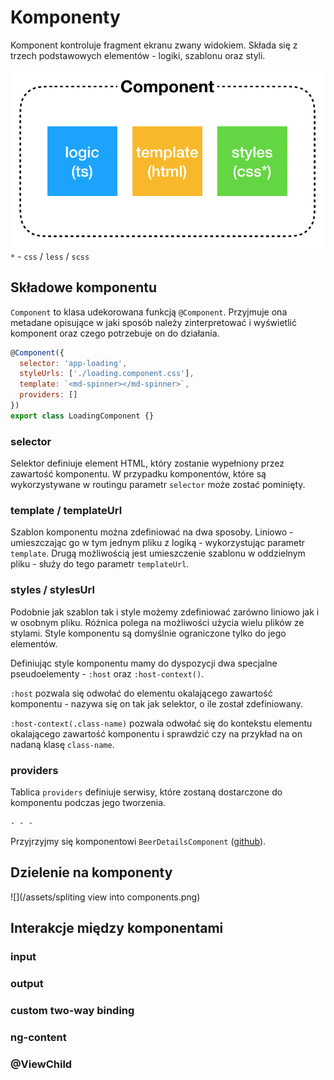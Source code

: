 # Komponenty

Komponent kontroluje fragment ekranu zwany widokiem. Składa się z trzech podstawowych elementów - logiki, szablonu oraz styli.

![](/assets/component.png)  
`*` - `css` / `less` / `scss`

## Składowe komponentu

`Component` to klasa udekorowana funkcją `@Component`. Przyjmuje ona metadane opisujące w jaki sposób należy zinterpretować i wyświetlić komponent oraz czego potrzebuje on do działania.

```js
@Component({
  selector: 'app-loading',
  styleUrls: ['./loading.component.css'],
  template: `<md-spinner></md-spinner>`,
  providers: []
})
export class LoadingComponent {}
```

### selector

Selektor definiuje element HTML, który zostanie wypełniony przez zawartość komponentu. W przypadku komponentów, które są wykorzystywane w routingu parametr `selector` może zostać pominięty.

### template / templateUrl

Szablon komponentu można zdefiniować na dwa sposoby. Liniowo - umieszczając go w tym jednym pliku z logiką - wykorzystując parametr `template`. Drugą możliwością jest umieszczenie szablonu w oddzielnym pliku - służy do tego parametr `templateUrl`.

### styles / stylesUrl

Podobnie jak szablon tak i style możemy zdefiniować zarówno liniowo jak i w osobnym pliku. Różnica polega na możliwości użycia wielu plików ze stylami. Style komponentu są domyślnie ograniczone tylko do jego elementów.

Definiując style komponentu mamy do dyspozycji dwa specjalne pseudoelementy - `:host` oraz `:host-context()`.

`:host` pozwala się odwołać do elementu okalającego zawartość komponentu - nazywa się on tak jak selektor, o ile został zdefiniowany.

`:host-context(.class-name)` pozwala odwołać się do kontekstu elementu okalającego zawartość komponentu i sprawdzić czy na przykład na on nadaną klasę `class-name`.

### providers

Tablica `providers` definiuje serwisy, które zostaną dostarczone do komponentu podczas jego tworzenia.

`- - -`

Przyjrzyjmy się komponentowi `BeerDetailsComponent` \([github](https://github.com/mmotel/ng-beers-app/tree/v4/src/app/core/beer-details)\).

## Dzielenie na komponenty

![](/assets/spliting view into components.png)

## Interakcje między komponentami

### input

### output

### custom two-way binding

### ng-content

### @ViewChild



